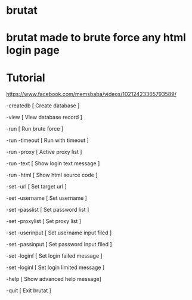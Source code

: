 # brutat

# brutat made to brute force any html login page 

# Tutorial

https://www.facebook.com/memsbaba/videos/10212423365793589/

-createdb       [ Create database           ]

-view           [ View database record      ]

-run            [ Run brute force           ]

-run -timeout   [ Run with timeout          ]

-run -proxy     [ Active proxy list         ]

-run -text      [ Show login text message   ]

-run -html      [ Show html source code     ]

-set -url       [ Set target url            ]

-set -username  [ Set username              ]

-set -passlist  [ Set password list         ]

-set -proxylist [ Set proxy list            ]

-set -userinput [ Set username input filed  ]

-set -passinput [ Set password input filed  ]

-set -loginf    [ Set login failed message  ]

-set -loginl    [ Set login limited message ]

-help           [ Show advanced help message]

-quit           [ Exit brutat               ]
